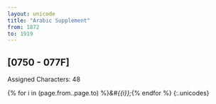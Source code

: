 ```yaml
---
layout: unicode
title: "Arabic Supplement"
from: 1872
to: 1919
---
```


## 	[0750 - 077F]

Assigned Characters: 48

{% for i in (page.from..page.to) %}<i>&#{{i}};</i>{% endfor %}
{:.unicodes}
